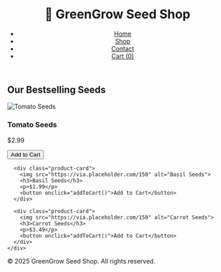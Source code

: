 <!DOCTYPE html>
<html lang="en">
<head>
  <meta charset="UTF-8" />
  <meta name="viewport" content="width=device-width, initial-scale=1.0"/>
  <title>GreenGrow Seed Shop</title>
  <link rel="stylesheet" href="styles.css"/>
</head>
<body>
  <header>
    <h1>🌱 GreenGrow Seed Shop</h1>
    <nav>
      <ul>
        <li><a href="#">Home</a></li>
        <li><a href="#">Shop</a></li>
        <li><a href="#">Contact</a></li>
        <li><a href="#">Cart (<span id="cart-count">0</span>)</a></li>
      </ul>
    </nav>
  </header>

  <main>
    <h2>Our Bestselling Seeds</h2>
    <div class="product-grid">
      <div class="product-card">
        <img src="https://via.placeholder.com/150" alt="Tomato Seeds">
        <h3>Tomato Seeds</h3>
        <p>$2.99</p>
        <button onclick="addToCart()">Add to Cart</button>
      </div>

      <div class="product-card">
        <img src="https://via.placeholder.com/150" alt="Basil Seeds">
        <h3>Basil Seeds</h3>
        <p>$1.99</p>
        <button onclick="addToCart()">Add to Cart</button>
      </div>

      <div class="product-card">
        <img src="https://via.placeholder.com/150" alt="Carrot Seeds">
        <h3>Carrot Seeds</h3>
        <p>$3.49</p>
        <button onclick="addToCart()">Add to Cart</button>
      </div>
    </div>
  </main>

  <footer>
    <p>&copy; 2025 GreenGrow Seed Shop. All rights reserved.</p>
  </footer>

  <script src="script.js"></script>
</body>
</html>

